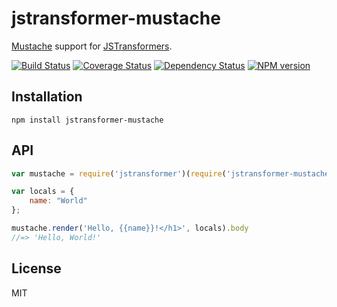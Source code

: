 # jstransformer-mustache

[Mustache](https://github.com/janl/mustache.js) support for [JSTransformers](http://github.com/jstransformers).

[![Build Status](https://img.shields.io/travis/jstransformers/jstransformer-mustache/master.svg)](https://travis-ci.org/jstransformers/jstransformer-mustache)
[![Coverage Status](https://img.shields.io/coveralls/jstransformers/jstransformer-mustache/master.svg)](https://coveralls.io/r/jstransformers/jstransformer-mustache?branch=master)
[![Dependency Status](https://img.shields.io/david/jstransformers/jstransformer-mustache/master.svg)](http://david-dm.org/jstransformers/jstransformer-mustache)
[![NPM version](https://img.shields.io/npm/v/jstransformer-mustache.svg)](https://www.npmjs.org/package/jstransformer-mustache)

## Installation

    npm install jstransformer-mustache

## API

```js
var mustache = require('jstransformer')(require('jstransformer-mustache'))

var locals = {
	name: "World"
};

mustache.render('Hello, {{name}}!</h1>', locals).body
//=> 'Hello, World!'
```

## License

MIT
